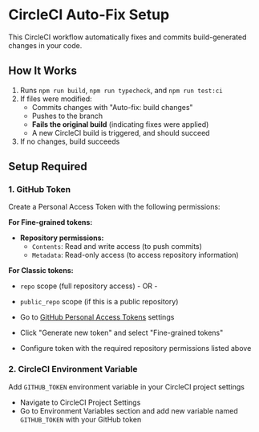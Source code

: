 # CircleCI Auto-Fix Setup

This CircleCI workflow automatically fixes and commits build-generated changes in your code.

## How It Works

1. Runs `npm run build`, `npm run typecheck`, and `npm run test:ci`
2. If files were modified:
   - Commits changes with "Auto-fix: build changes"
   - Pushes to the branch
   - **Fails the original build** (indicating fixes were applied)
   - A new CircleCI build is triggered, and should succeed
3. If no changes, build succeeds

## Setup Required

### 1. GitHub Token

Create a Personal Access Token with the following permissions:

**For Fine-grained tokens:**

- **Repository permissions:**
  - `Contents`: Read and write access (to push commits)
  - `Metadata`: Read-only access (to access repository information)

**For Classic tokens:**

- `repo` scope (full repository access) - OR -
- `public_repo` scope (if this is a public repository)

- Go to [GitHub Personal Access Tokens](https://github.com/settings/tokens) settings
- Click "Generate new token" and select "Fine-grained tokens"
- Configure token with the required repository permissions listed above

### 2. CircleCI Environment Variable

Add `GITHUB_TOKEN` environment variable in your CircleCI project settings

- Navigate to CircleCI Project Settings
- Go to Environment Variables section and add new variable named `GITHUB_TOKEN` with your GitHub
  token

